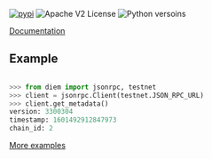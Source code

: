 [![pypi](https://img.shields.io/pypi/v/diem)](https://pypi.org/project/diem/)
![Apache V2 License](https://img.shields.io/pypi/l/diem)
![Python versoins](https://img.shields.io/pypi/pyversions/diem)

[Documentation](diem/index.html)

## Example

```python

>>> from diem import jsonrpc, testnet
>>> client = jsonrpc.Client(testnet.JSON_RPC_URL)
>>> client.get_metadata()
version: 3300304
timestamp: 1601492912847973
chain_id: 2

```

[More examples](examples/index.html)
